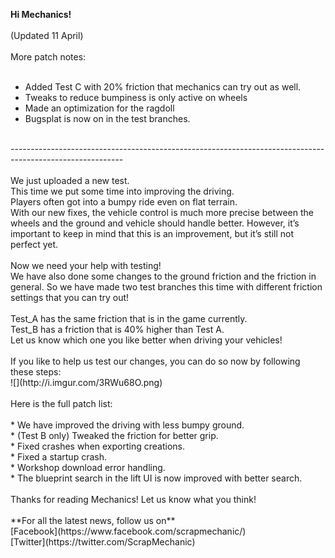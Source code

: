**Hi Mechanics!**<br/>
<br/>
(Updated 11 April)<br/>
<br/>
More patch notes:<br/>
<br/>
* Added Test C with 20% friction that mechanics can try out as well. <br/>
* Tweaks to reduce bumpiness is only active on wheels<br/>
* Made an optimization for the ragdoll<br/>
* Bugsplat is now on in the test branches.<br/>
<br/>
----------------------------------------------------------------------------------------------------------<br/>
<br/>
We just uploaded a new test.<br/>
This time we put some time into improving the driving. <br/>
Players often got into a bumpy ride even on flat terrain.<br/>
With our new fixes, the vehicle control is much more precise between the wheels and the ground and vehicle should handle better. However, it’s important to keep in mind that this is an improvement, but it’s still not perfect yet.<br/>
<br/>
Now we need your help with testing!<br/>
We have also done some changes to the ground friction and the friction in general. So we have made two test branches this time with different friction settings that you can try out! <br/>
<br/>
Test_A has the same friction that is in the game currently.<br/>
Test_B has a friction that is 40% higher than Test A.<br/>
Let us know which one you like better when driving your vehicles!<br/>
<br/>
If you like to help us test our changes, you can do so now by following these steps:<br/>
![](http://i.imgur.com/3RWu68O.png)<br/>
<br/>
Here is the full patch list:<br/>
<br/>
* We have improved the driving with less bumpy ground.<br/>
* (Test B only) Tweaked the friction for better grip.<br/>
* Fixed crashes when exporting creations.<br/>
* Fixed a startup crash.<br/>
* Workshop download error handling.<br/>
* The blueprint search in the lift UI is now improved with better search.<br/>
<br/>
Thanks for reading Mechanics! Let us know what you think!<br/>
<br/>
**For all the latest news, follow us on**<br/>
[Facebook](https://www.facebook.com/scrapmechanic/)<br/>
[Twitter](https://twitter.com/ScrapMechanic)